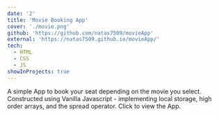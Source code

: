 ```yaml
---
date: '2'
title: 'Movie Booking App'
cover: './movie.png'
github: 'https://github.com/natas7509/movieApp'
external: 'https://natas7509.github.io/movieApp/'
tech:
  - HTML
  - CSS
  - JS
showInProjects: true
---
```


A simple App to book your seat depending on the movie you select. Constructed using Vanilla Javascript - implementing local storage, high order arrays, and the spread operator. Click to view the App.
